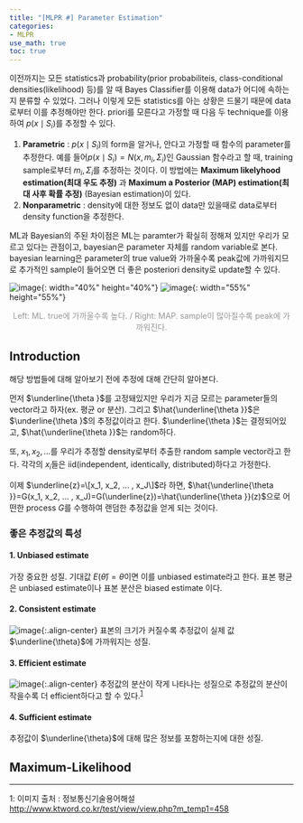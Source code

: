 ```yaml
---
title: "[MLPR #] Parameter Estimation"
categories:
- MLPR
use_math: true
toc: true
---
```


이전까지는 모든 statistics과 probability(prior probabiliteis, class-conditional densities(likelihood) 등)를 알 때 Bayes Classifier를 이용해 data가 어디에 속하는지 분류할 수 있었다. 그러나 이렇게 모든 statistics를 아는 상황은 드물기 때문에 data로부터 이를 추정해야만 한다. priori를 모른다고 가정할 때 다음 두 technique를 이용하여 $p(x\mid S_{i})$를 추정할 수 있다.
1. **Parametric** : $p(x\mid S_{i})$의 form을 알거나, 안다고 가정할 때 함수의 parameter를 추정한다. 예를 들어$p(x\mid S_{i})=N(x,m_i,\Sigma_i)$인 Gaussian 함수라고 할 때, training sample로부터 $m_i,\Sigma_i$를 추정하는 것이다. 이 방법에는 **Maximum likelyhood estimation(최대 우도 추정)** 과 **Maximum a Posterior (MAP) estimation(최대 사후 확률 추정)** (Bayesian estimation)이 있다.
2. **Nonparametric** : density에 대한 정보도 없이 data만 있을때로 data로부터 density function을 추정한다.

ML과 Bayesian의 주된 차이점은 ML는 paramter가 확실히 정해져 있지만 우리가 모르고 있다는 관점이고, bayesian은 parameter 자체를 random variable로 본다. bayesian learning은 parameter의 true value와 가까울수록 peak값에 가까워지므로 추가적인 sample이 들어오면 더 좋은 posteriori density로 update할 수 있다.

![image](https://user-images.githubusercontent.com/79836443/146154164-1aed9de4-b178-421d-849e-d147df19da1a.png){: width="40%" height="40%"}
![image](https://user-images.githubusercontent.com/79836443/146154305-28796a2e-df6c-429c-9c83-3ed53da102f3.png){: width="55%" height="55%"}<center><span style="color:rgb(150, 150, 150)">Left: ML. true에 가까울수록 높다. / Right: MAP. sample이 많아질수록 peak에 가까워진다.</span></center>
## Introduction
해당 방법들에 대해 알아보기 전에 추정에 대해 간단히 알아본다.

먼저 $\underline{\theta }$를 고정돼있지만 우리가 지금 모르는 parameter들의 vector라고 하자(ex. 평균 or 분산). 그리고 $\hat{\underline{\theta }}$은 $\underline{\theta }$의 추정값이라고 한다. $\underline{\theta }$는 결정되어있고, $\hat{\underline{\theta }}$는 random하다.

또, $x_1, x_2, ...$를 우리가 추정할 density로부터 추출한 random sample vector라고 한다. 각각의 $x_i$들은 iid(independent, identically, distributed)하다고 가정한다.

이제 $\underline{z}=\[x_1, x_2, ... , x_J\]$라 하면, $\hat{\underline{\theta }}=G(x_1, x_2, ... , x_J)=G(\underline{z})=\hat{\underline{\theta }}(z)$으로 어떤한 process $G$를 수행하여 랜덤한 추정값을 얻게 되는 것이다.

### 좋은 추정값의 특성
#### 1. Unbiased estimate
가장 중요한 성질. 기대값 $E(\hat{\theta})=\theta$이면 이를 unbiased estimate라고 한다. 표본 평균은 unbiased estimate이나 표본 분산은 biased estimate 이다.

#### 2. Consistent estimate
![image](https://user-images.githubusercontent.com/79836443/146173297-87140ccb-0add-4190-b829-e5e1c7e5e974.png){:.align-center}
표본의 크기가 커질수록 추정값이 실제 값 $\underline{\theta}$에 가까워지는 성질.

#### 3. Efficient estimate
![image](https://user-images.githubusercontent.com/79836443/146173820-90aed70d-1f20-41f9-9bab-e8f935a54d68.png){:.align-center}
추정값의 분산이 작게 나타나는 성질으로 추정값의 분산이 작을수록 더  efficient하다고 할 수 있다.<sup>[1](#footnote_1)</sup>

#### 4. Sufficient estimate
추정값이 $\underline{\theta}$에 대해 많은 정보를 포함하는지에 대한 성질.

## Maximum-Likelihood


__ __ __ __ __ __ __

<a name="footnote_1">1</a>: 이미지 출처 : 정보통신기술용어해설 http://www.ktword.co.kr/test/view/view.php?m_temp1=458<br>
